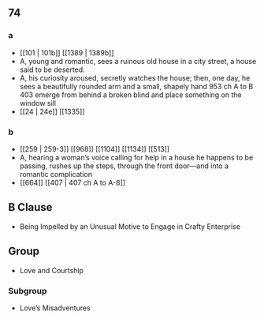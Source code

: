 ## 74
### a
- [[101 | 101b]] [[1389 | 1389b]] 
- A, young and romantic, sees a ruinous old house in a city street, a house said to be deserted.
- A, his curiosity aroused, secretly watches the house; then, one day, he sees a beautifully rounded arm and a small, shapely hand 953 ch A to B 403 emerge from behind a broken blind and place something on the window sill
- [[24 | 24e]] [[1335]] 

### b
- [[259 | 259-3]] [[968]] [[1104]] [[1134]] [[513]] 
- A, hearing a woman’s voice calling for help in a house he happens to be passing, rushes up the steps, through the front door—and into a romantic complication
- [[664]] [[407 | 407 ch A to A-8]] 

## B Clause
- Being Impelled by an Unusual Motive to Engage in Crafty Enterprise

## Group
- Love and Courtship

### Subgroup
- Love’s Misadventures

